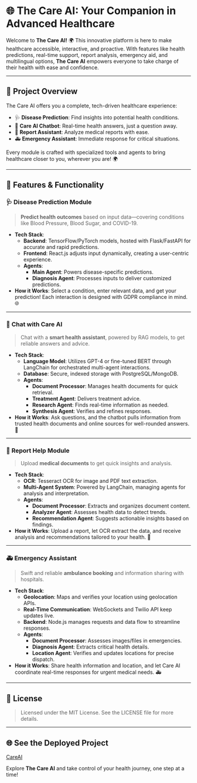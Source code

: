 # 🌐 **The Care AI: Your Companion in Advanced Healthcare**

Welcome to **The Care AI!** 🌍 This innovative platform is here to make healthcare accessible, interactive, and proactive. With features like health predictions, real-time support, report analysis, emergency aid, and multilingual options, **The Care AI** empowers everyone to take charge of their health with ease and confidence.

---

## 🚀 **Project Overview**

The Care AI offers you a complete, tech-driven healthcare experience:

- 🩺 **Disease Prediction**: Find insights into potential health conditions.
- 💬 **Care AI Chatbot**: Real-time health answers, just a question away.
- 📝 **Report Assistant**: Analyze medical reports with ease.
- 🚑 **Emergency Assistant**: Immediate response for critical situations.

Every module is crafted with specialized tools and agents to bring healthcare closer to you, wherever you are! 🌍

---

## 🔮 **Features & Functionality**

### 🩺 **Disease Prediction Module**
> **Predict health outcomes** based on input data—covering conditions like Blood Pressure, Blood Sugar, and COVID-19.

   - **Tech Stack**:
      - **Backend**: TensorFlow/PyTorch models, hosted with Flask/FastAPI for accurate and rapid predictions.
      - **Frontend**: React.js adjusts input dynamically, creating a user-centric experience.
      - **Agents**:
         - **Main Agent**: Powers disease-specific predictions.
         - **Diagnosis Agent**: Processes inputs to deliver customized predictions.
   - **How it Works**: Select a condition, enter relevant data, and get your prediction! Each interaction is designed with GDPR compliance in mind. 🌐

---

### 💬 **Chat with Care AI**
> Chat with a **smart health assistant**, powered by RAG models, to get reliable answers and advice.

   - **Tech Stack**:
      - **Language Model**: Utilizes GPT-4 or fine-tuned BERT through LangChain for orchestrated multi-agent interactions.
      - **Database**: Secure, indexed storage with PostgreSQL/MongoDB.
      - **Agents**:
         - **Document Processor**: Manages health documents for quick retrieval.
         - **Treatment Agent**: Delivers treatment advice.
         - **Research Agent**: Finds real-time information as needed.
         - **Synthesis Agent**: Verifies and refines responses.
   - **How it Works**: Ask questions, and the chatbot pulls information from trusted health documents and online sources for well-rounded answers. 📜

---

### 📝 **Report Help Module**
> Upload **medical documents** to get quick insights and analysis.

   - **Tech Stack**:
      - **OCR**: Tesseract OCR for image and PDF text extraction.
      - **Multi-Agent System**: Powered by LangChain, managing agents for analysis and interpretation.
      - **Agents**:
         - **Document Processor**: Extracts and organizes document content.
         - **Analyzer Agent**: Assesses health data to detect trends.
         - **Recommendation Agent**: Suggests actionable insights based on findings.
   - **How it Works**: Upload a report, let OCR extract the data, and receive analysis and recommendations tailored to your health. 📝

---

### 🚑 **Emergency Assistant**
> Swift and reliable **ambulance booking** and information sharing with hospitals.

   - **Tech Stack**:
      - **Geolocation**: Maps and verifies your location using geolocation APIs.
      - **Real-Time Communication**: WebSockets and Twilio API keep updates live.
      - **Backend**: Node.js manages requests and data flow to streamline responses.
      - **Agents**:
         - **Document Processor**: Assesses images/files in emergencies.
         - **Diagnosis Agent**: Extracts critical health details.
         - **Location Agent**: Verifies and updates locations for precise dispatch.
   - **How it Works**: Share health information and location, and let Care AI coordinate real-time responses for urgent medical needs. 🚑

---


## 📄 **License**

> Licensed under the MIT License. See the LICENSE file for more details.

---

## 🌐 **See the Deployed Project**

[CareAI](https://careai28.netlify.app/)


Explore **The Care AI** and take control of your health journey, one step at a time!

